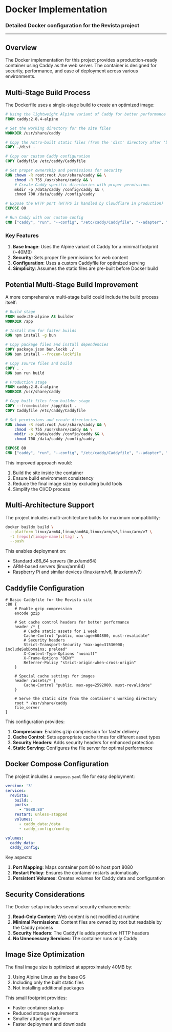 # Docker Implementation

### Detailed Docker configuration for the Revista project
---

## Overview

The Docker implementation for this project provides a production-ready container using Caddy as the web server. The container is designed for security, performance, and ease of deployment across various environments.

## Multi-Stage Build Process

The Dockerfile uses a single-stage build to create an optimized image:

```dockerfile
# Using the lightweight Alpine variant of Caddy for better performance
FROM caddy:2.8.4-alpine

# Set the working directory for the site files
WORKDIR /usr/share/caddy

# Copy the Astro-built static files (from the 'dist' directory after 'bun run build')
COPY ./dist .

# Copy our custom Caddy configuration
COPY Caddyfile /etc/caddy/Caddyfile

# Set proper ownership and permissions for security
RUN chown -R root:root /usr/share/caddy && \
    chmod -R 755 /usr/share/caddy && \
    # Create Caddy-specific directories with proper permissions
    mkdir -p /data/caddy /config/caddy && \
    chmod 700 /data/caddy /config/caddy

# Expose the HTTP port (HTTPS is handled by Cloudflare in production)
EXPOSE 80

# Run Caddy with our custom config
CMD ["caddy", "run", "--config", "/etc/caddy/Caddyfile", "--adapter", "caddyfile"]
```

### Key Features

1. **Base Image**: Uses the Alpine variant of Caddy for a minimal footprint (~40MB)
2. **Security**: Sets proper file permissions for web content
3. **Configuration**: Uses a custom Caddyfile for optimized serving
4. **Simplicity**: Assumes the static files are pre-built before Docker build

## Potential Multi-Stage Build Improvement

A more comprehensive multi-stage build could include the build process itself:

```dockerfile
# Build stage
FROM node:20-alpine AS builder
WORKDIR /app

# Install Bun for faster builds
RUN npm install -g bun

# Copy package files and install dependencies
COPY package.json bun.lockb ./
RUN bun install --frozen-lockfile

# Copy source files and build
COPY . .
RUN bun run build

# Production stage
FROM caddy:2.8.4-alpine
WORKDIR /usr/share/caddy

# Copy built files from builder stage
COPY --from=builder /app/dist .
COPY Caddyfile /etc/caddy/Caddyfile

# Set permissions and create directories
RUN chown -R root:root /usr/share/caddy && \
    chmod -R 755 /usr/share/caddy && \
    mkdir -p /data/caddy /config/caddy && \
    chmod 700 /data/caddy /config/caddy

EXPOSE 80
CMD ["caddy", "run", "--config", "/etc/caddy/Caddyfile", "--adapter", "caddyfile"]
```

This improved approach would:
1. Build the site inside the container
2. Ensure build environment consistency
3. Reduce the final image size by excluding build tools
4. Simplify the CI/CD process

## Multi-Architecture Support

The project includes multi-architecture builds for maximum compatibility:

```bash
docker buildx build \
  --platform linux/arm64,linux/amd64,linux/arm/v6,linux/arm/v7 \
  -t [repo]/[image-name]:[tag] . \
  --push
```

This enables deployment on:
- Standard x86_64 servers (linux/amd64)
- ARM-based servers (linux/arm64)
- Raspberry Pi and similar devices (linux/arm/v6, linux/arm/v7)

## Caddyfile Configuration

```
# Basic Caddyfile for the Revista site
:80 {
    # Enable gzip compression
    encode gzip

    # Set cache control headers for better performance
    header /* {
        # Cache static assets for 1 week
        Cache-Control "public, max-age=604800, must-revalidate"
        # Security headers
        Strict-Transport-Security "max-age=31536000; includeSubDomains; preload"
        X-Content-Type-Options "nosniff"
        X-Frame-Options "DENY"
        Referrer-Policy "strict-origin-when-cross-origin"
    }

    # Special cache settings for images
    header /assets/* {
        Cache-Control "public, max-age=2592000, must-revalidate"
    }

    # Serve the static site from the container's working directory
    root * /usr/share/caddy
    file_server
}
```

This configuration provides:

1. **Compression**: Enables gzip compression for faster delivery
2. **Cache Control**: Sets appropriate cache times for different asset types
3. **Security Headers**: Adds security headers for enhanced protection
4. **Static Serving**: Configures the file server for optimal performance

## Docker Compose Configuration

The project includes a `compose.yaml` file for easy deployment:

```yaml
version: '3'
services:
  revista:
    build: .
    ports:
      - "8080:80"
    restart: unless-stopped
    volumes:
      - caddy_data:/data
      - caddy_config:/config

volumes:
  caddy_data:
  caddy_config:
```

Key aspects:

1. **Port Mapping**: Maps container port 80 to host port 8080
2. **Restart Policy**: Ensures the container restarts automatically
3. **Persistent Volumes**: Creates volumes for Caddy data and configuration

## Security Considerations

The Docker setup includes several security enhancements:

1. **Read-Only Content**: Web content is not modified at runtime
2. **Minimal Permissions**: Content files are owned by root but readable by the Caddy process
3. **Security Headers**: The Caddyfile adds protective HTTP headers
4. **No Unnecessary Services**: The container runs only Caddy

## Image Size Optimization

The final image size is optimized at approximately 40MB by:

1. Using Alpine Linux as the base OS
2. Including only the built static files
3. Not installing additional packages

This small footprint provides:
- Faster container startup
- Reduced storage requirements
- Smaller attack surface
- Faster deployment and downloads
